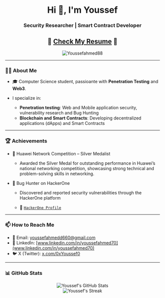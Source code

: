 <h1 align="center">Hi 👋, I'm Youssef</h1>
<h3 align="center">Security Researcher | Smart Contract Developer</h3>

<div align="center">
  <h2>🚀 <a href="https://drive.google.com/file/d/1w4vSbPbc5rQuMwQgbN0wYpzXnMV_V6ho/view?usp=drive_link" target="_blank">Check My Resume</a> 🚀</h2>
</div>

<p align="center">
  <img src="https://komarev.com/ghpvc/?username=Youssefahmed88&label=Profile%20views&color=0e75b6&style=flat" alt="Youssefahmed88" />
</p>

---

### 👨‍💻 About Me

- 🎓 Computer Science student, passioante with **Penetration Testing** and **Web3**.

-  I specialize in:
    - **Penetration testing**: Web and Mobile application security, vulnerability research and Bug Hunting
    - **Blockchain and Smart Contracts**: Developing decentralized applications (dApps) and Smart Contracts

---
### 🏆 Achievements

  - 🥈 Huawei Network Competition – Silver Medalist
    - Awarded the Silver Medal for outstanding performance in Huawei’s national networking competition, showcasing strong technical and problem-solving skills in networking.
   
  - 🐞 Bug Hunter on HackerOne
    - Discovered and reported security vulnerabilities through the HackerOne platform

    - 🔗 [`HackerOne Profile`](https://hackerone.com/0xyousseff)

---

### 📫 How to Reach Me

- 📧 Email: [youssefahmedd660@gmail.com](mailto:youssefahmedd660@gmail.com)
- 🔗 LinkedIn: [www.linkedin.com/in/youssefahmed70](www.linkedin.com/in/youssefahmed70)
- 🐦 X (Twitter): [x.com/0xYoussef0](https://x.com/0xYoussef0)

---

### 📊 GitHub Stats

<p align="center">
  <img src="https://github-readme-stats.vercel.app/api?username=Youssefahmed88&show_icons=true&theme=radical" alt="Youssef's GitHub Stats" />
  <br />
  <img src="https://github-readme-streak-stats.herokuapp.com/?user=Youssefahmed88&theme=radical" alt="Youssef's Streak" />
</p>
